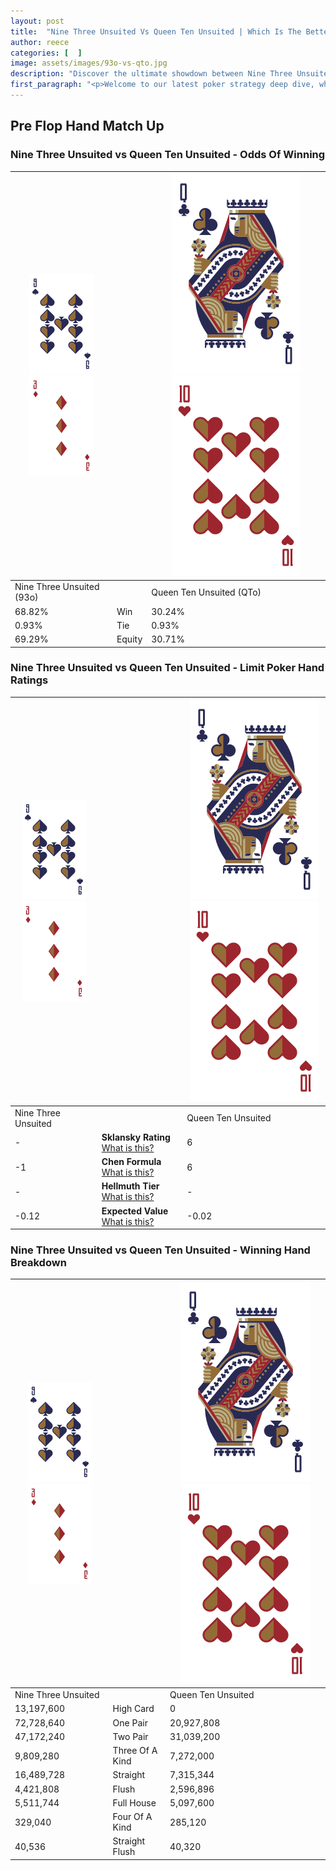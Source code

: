```yaml
---
layout: post
title:  "Nine Three Unsuited Vs Queen Ten Unsuited | Which Is The Better Hand In Poker? A Complete Guide"
author: reece
categories: [  ]
image: assets/images/93o-vs-qto.jpg
description: "Discover the ultimate showdown between Nine Three Unsuited and Queen Ten Unsuited in poker! Uncover the odds, strategies, and scenarios where one hand triumphs over the other. Get ready to up your poker game with this thrilling analysis."
first_paragraph: "<p>Welcome to our latest poker strategy deep dive, where we're pitting two distinct hands against each other in a high-stakes showdown: Nine Three Unsuited vs Queen Ten Unsuited.</p><p>In the dynamic world of poker, every decision counts, and knowing which hand holds the upper hand is key to your success at the table.</p><p>In this article, we'll dissect these two hands, explore the scenarios where one dominates the other, and equip you with the knowledge to make strategic choices that can tip the odds in your favor.</p><p>Get ready to unravel the intriguing dynamics of these poker hands and elevate your game to new heights.</p>"
---
```




[comment]: # (sp0)

## Pre Flop Hand Match Up

<div class="table hand-ratings" markdown="1"> 



### Nine Three Unsuited vs Queen Ten Unsuited - Odds Of Winning


    
| ![image info](assets/images/hand1/9.png) ![image info](assets/images/hand1/3o.png) |  | ![image info](assets/images/hand2/Q.png) ![image info](assets/images/hand2/To.png) |
| -------- | -------- | -------- |
| Nine Three Unsuited (93o) |  | Queen Ten Unsuited (QTo) |
| 68.82% | Win | 30.24% |
| 0.93% | Tie | 0.93% |
| 69.29% | Equity | 30.71% |




[comment]: # (sp1)



### Nine Three Unsuited vs Queen Ten Unsuited - Limit Poker Hand Ratings


    
| ![image info](assets/images/hand1/9.png) ![image info](assets/images/hand1/3o.png) |  | ![image info](assets/images/hand2/Q.png) ![image info](assets/images/hand2/To.png) |
| -------- | -------- | -------- |
| Nine Three Unsuited |  | Queen Ten Unsuited |
| - | **Sklansky Rating** [What is this?](/sklansky-rating-explained) | 6 |
| -1 | **Chen Formula** [What is this?](/chen-formula-explained) | 6 |
| - | **Hellmuth Tier** [What is this?](/Hellmuth-tier-explained) | - |
| -0.12 | **Expected Value** [What is this?](/expected-value-explained) | -0.02 |




[comment]: # (sp2)



### Nine Three Unsuited vs Queen Ten Unsuited - Winning Hand Breakdown


    
| ![image info](assets/images/hand1/9.png) ![image info](assets/images/hand1/3o.png) |  | ![image info](assets/images/hand2/Q.png) ![image info](assets/images/hand2/To.png) |
| -------- | -------- | -------- |
| Nine Three Unsuited |  | Queen Ten Unsuited |
| 13,197,600 | High Card | 0 |
| 72,728,640 | One Pair | 20,927,808 |
| 47,172,240 | Two Pair | 31,039,200 |
| 9,809,280 | Three Of A Kind | 7,272,000 |
| 16,489,728 | Straight | 7,315,344 |
| 4,421,808 | Flush | 2,596,896 |
| 5,511,744 | Full House | 5,097,600 |
| 329,040 | Four Of A Kind | 285,120 |
| 40,536 | Straight Flush | 40,320 |




[comment]: # (sp3)



</div>

[comment]: # (sp4)



[comment]: # (sp5)

